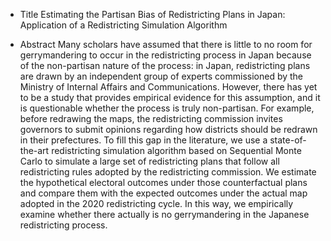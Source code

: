 * Title
Estimating the Partisan Bias of Redistricting Plans in Japan: Application of a Redistricting Simulation Algorithm 

* Abstract
Many scholars have assumed that there is little to no room for gerrymandering to occur in the redistricting process in Japan because of the non-partisan nature of the process: in Japan, redistricting plans are drawn by an independent group of experts commissioned by the Ministry of Internal Affairs and Communications. 
However, there has yet to be a study that provides empirical evidence for this assumption, and it is questionable whether the process is truly non-partisan. 
For example, before redrawing the maps, the redistricting commission invites governors to submit opinions regarding how districts should be redrawn in their prefectures. 
To fill this gap in the literature, we use a state-of-the-art redistricting simulation algorithm based on Sequential Monte Carlo to simulate a large set of redistricting plans that follow all redistricting rules adopted by the redistricting commission. 
We estimate the hypothetical electoral outcomes under those counterfactual plans and compare them with the expected outcomes under the actual map adopted in the 2020 redistricting cycle. 
In this way, we empirically examine whether there actually is no gerrymandering in the Japanese redistricting process.
